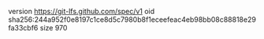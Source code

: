 version https://git-lfs.github.com/spec/v1
oid sha256:244a952f0e8197c1ce8d5c7980b8f1eceefeac4eb98bb08c88818e29fa33cbf6
size 970
